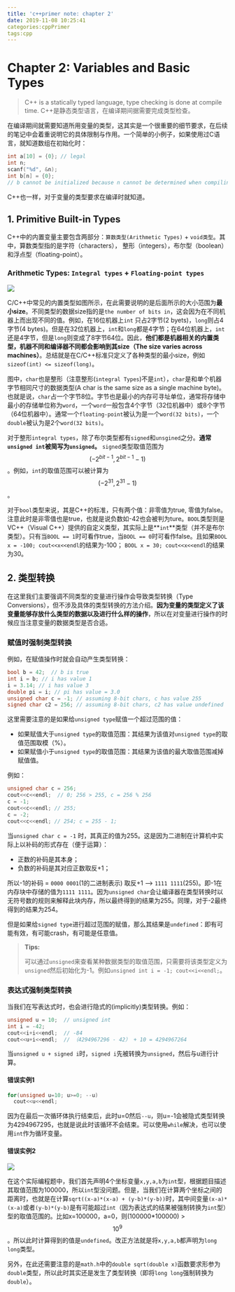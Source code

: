```yaml
---
title: 'c++primer note: chapter 2'
date: 2019-11-08 10:25:41
categories:cppPrimer
tags:cpp
---
```


# Chapter 2: Variables and Basic Types

> C++ is a statically typed language, type checking is done at compile time.
> C++是静态类型语言，在编译期间据需要完成类型检查。

在编译期间就需要知道所用变量的类型，这其实是一个很重要的细节要求，在后续的笔记中会着重说明它的具体限制与作用。一个简单的小例子，如果使用过C语言，就知道数组在初始化时：

```c
int a[10] = {0}; // legal
int n;
scanf("%d", &n);
int b[n] = {0}; 
// b cannot be initialized because n cannot be determined when compiling.
```

C++也一样，对于变量的类型要求在编译时就知道。

## 1. Primitive Built-in Types

C++中的内置变量主要包含两部分：`算数类型(Arithmetic Types)` + `void类型`。其中，算数类型指的是字符（characters）， 整形（integers），布尔型（boolean）和浮点型（floating-point）。

### Arithmetic Types: `Integral types` + `Floating-point types`



![](/Users/alex/Documents/gitRepo/gzrjzcx.github.io/blog/source/res/cppPrimer/Arithmetic_Types.png)



C/C++中常见的内置类型如图所示，在此需要说明的是后面所示的大小范围为**最小size**。不同类型的数据size指的是`the number of bits in`，这会因为在不同机器上而出现不同的值。例如，在16位机器上`int` 只占2字节(2 byets)，`long`则占4字节(4 bytes)。但是在32位机器上，`int`和`long`都是4字节；在64位机器上，`int`还是4字节，但是`long`则变成了8字节64位。因此，**他们都是机器相关的内置类型，机器不同和编译器不同都会影响到其size（The size varies across machines）**。总结就是在C/C++标准只定义了各种类型的最小size，例如`sizeof(int) <= sizeof(long)`。

图中，`char`也是整形（注意整形(`integral Types`)不是`int`），`char`是和单个机器字节相同尺寸的数据类型(A char is the same size as a single machine byte)。也就是说，`char`占一个字节8位。字节也是最小的内存可寻址单位，通常将存储中最小的存储单位称为`word`，一个`word`一般包含4个字节（32位机器中）或8个字节（64位机器中）。通常一个`floating-point`被认为是一个`word(32 bits)`，一个`double`被认为是2个`word(32 bits)`。

对于整形`integral types`，除了布尔类型都有`signed`和`unsgined`之分。**通常`unsigned int`被简写为`unsigned`。** `signed`类型取值范围为$$(-2^{bit-1}, 2^{bit-1}-1)$$。例如，`int`的取值范围可以被计算为$$(-2^{31}, 2^{31}-1)$$。

对于`bool`类型来说，其是C++的标准，只有两个值：非零值为true, 零值为false。注意此时是非零值也是true，也就是说负数如-42也会被判为ture。`BOOL`类型则是VC++（Visual C++）提供的自定义类型，其实际上是**`int`**类型（并不是布尔类型）。只有当`BOOL == 1`时可看作true，当`BOOL == 0`时可看作false。且如果`BOOL x = -100; cout<<x<<endl`的结果为-100； `BOOL x = 30; cout<<x<<endl`的结果为30。

## 2. 类型转换

在这里我们主要强调不同类型的变量进行操作会导致类型转换（Type Conversions），但不涉及具体的类型转换的方法介绍。**因为变量的类型定义了该变量能够存放什么类型的数据以及进行什么样的操作**，所以在对变量进行操作的时候应当注意变量的数据类型是否合适。

### 赋值时强制类型转换

例如，在赋值操作时就会自动产生类型转换：

```c
bool b = 42;  // b is true
int i = b; // i has value 1
i = 3.14; // i has value 3
double pi = i; // pi has value = 3.0
unsigned char c = -1; // assuming 8-bit chars, c has value 255
signed char c2 = 256; // assuming 8-bit chars, c2 has value undefined

```

这里需要注意的是如果给`unsigned type`赋值一个超过范围的值：

- 如果赋值大于`unsigned type`的取值范围：其结果为该值对`unsigned type`的取值范围取模（%）。
- 如果赋值小于`unsigned type`的取值范围：其结果为该值的最大取值范围减掉赋值值。

例如：

```c
unsigned char c = 256;
cout<<c<<endl;  // 0; 256 > 255, c = 256 % 256
c = -1;
cout<<c<<endl; // 255; 
c = -2;
cout<<c<<endl; // 254; c = 255 - 1;
```

当`unsigned char c = -1` 时，其真正的值为255。这是因为二进制在计算机中实际上以补码的形式存在（便于运算）：

- 正数的补码是其本身；
- 负数的补码是其对应正数取反+1；

所以-1的补码 = `0000 0001`(1的二进制表示) 取反+1 --> `1111 1111`(255)。即-1在内存块中存储的值为`1111 1111`。因为`unsigned char`会让编译器在类型转换时以无符号数的规则来解释此块内存，所以最终得到的结果为255。同理，对于-2最终得到的结果为254。

但是如果给`signed type`进行超过范围的赋值，那么其结果是`undefined`：即有可能有效，有可能crash，有可能是任意值。

> **Tips:**
>
> 可以通过`unsigned`来查看某种数据类型的取值范围，只需要将该类型定义为`unsigned`然后初始化为-1。例如`unsigned int i = -1; cout<<i<<endl;`。

### 表达式强制类型转换

当我们在写表达式时，也会进行隐式的(implicitly)类型转换。例如：

```c
unsigned u = 10;  // unsigned int
int i = -42;
cout<<i+i<<endl;  // -84
cout<<u+i<<endl;  // （4294967296 - 42） + 10 = 4294967264
```

当`unsigned u + signed i`时，`signed i`先被转换为`unsigned`，然后与u进行计算。

#### 错误实例1

```c
for(unsigned u=10; u>=0; --u)
  cout<<u<<endl;
```

因为在最后一次循环体执行结束后，此时u=0然后`--u`，则u=-1会被隐式类型转换为4294967295，也就是说此时该循环不会结束。可以使用`while`解决，也可以使用`int`作为循环变量。

#### 错误实例2

![](/Users/alex/Documents/gitRepo/gzrjzcx.github.io/blog/source/res/cppPrimer/Type_conversions.png)

在这个实际编程题中，我们首先声明4个坐标变量`x,y,a,b`为`int`型，根据题目描述其取值范围为100000，所以`int`型没问题。但是，当我们在计算两个坐标之间的距离时，也就是在计算`sqrt((x-a)*(x-a) + (y-b)*(y-b))`时，其中间变量`(x-a)*(x-a)`或者`(y-b)*(y-b)`是有可能超过`int`（因为表达式的结果被强制转换为`int`型）型的取值范围的。比如x=100000，a=0，则(100000*100000) > $$10^9$$。所以此时计算得到的值是`undefined`。改正方法就是将`x,y,a,b`都声明为`long long`类型。

另外，在此还需要注意的是`math.h`中的`double sqrt(double x)`函数要求形参为`double`类型，所以此时其实还是发生了类型转换（即将`long long`强制转换为`double`）。
